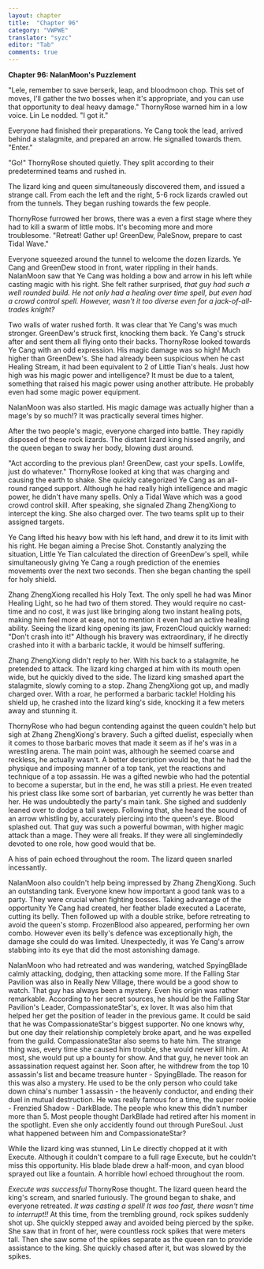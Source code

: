 ```yaml
---
layout: chapter
title:  "Chapter 96"
category: "VWPWE"
translator: "syzc"
editor: "Tab"
comments: true
---
```


**Chapter 96: NalanMoon's Puzzlement**
 
"Lele, remember to save berserk, leap, and bloodmoon chop. This set of moves, I'll gather the two bosses when it's appropriate, and you can use that opportunity to deal heavy damage." ThornyRose warned him in a low voice. Lin Le nodded. "I got it."
 
Everyone had finished their preparations. Ye Cang took the lead, arrived behind a stalagmite, and prepared an arrow. He signalled towards them. "Enter."
 
"Go!" ThornyRose shouted quietly. They split according to their predetermined teams and rushed in.
 
The lizard king and queen simultaneously discovered them, and issued a strange call. From each the left and the right, 5-6 rock lizards crawled out from the tunnels. They began rushing towards the few people.
 
ThornyRose furrowed her brows, there was a even a first stage where they had to kill a swarm of little mobs. It's becoming more and more troublesome. "Retreat! Gather up! GreenDew, PaleSnow, prepare to cast Tidal Wave."
 
Everyone squeezed around the tunnel to welcome the dozen lizards. Ye Cang and GreenDew stood in front, water rippling in their hands. NalanMoon saw that Ye Cang was holding a bow and arrow in his left while casting magic with his right. She felt rather surprised, *that guy had such a well rounded build. He not only had a healing over time spell, but even had a crowd control spell. However, wasn't it too diverse even for a jack-of-all-trades knight?*
 
Two walls of water rushed forth. It was clear that Ye Cang's was much stronger. GreenDew's struck first, knocking them back. Ye Cang's struck after and sent them all flying onto their backs. ThornyRose looked towards Ye Cang with an odd expression. His magic damage was so high! Much higher than GreenDew's. She had already been suspicious when he cast Healing Stream, it had been equivalent to 2 of Little Tian's heals. Just how high was his magic power and intelligence? It must be due to a talent, something that raised his magic power using another attribute. He probably even had some magic power equipment.
 
NalanMoon was also startled. His magic damage was actually higher than a mage's by so much!? It was practically several times higher.
 
After the two people's magic, everyone charged into battle. They rapidly disposed of these rock lizards. The distant lizard king hissed angrily, and the queen began to sway her body, blowing dust around.
 
"Act according to the previous plan! GreenDew, cast your spells. Lowlife, just do whatever." ThornyRose looked at king that was charging and causing the earth to shake. She quickly categorized Ye Cang as an all-round ranged support. Although he had really high intelligence and magic power, he didn't have many spells. Only a Tidal Wave which was a good crowd control skill. After speaking, she signaled Zhang ZhengXiong to intercept the king. She also charged over. The two teams split up to their assigned targets.
 
Ye Cang lifted his heavy bow with his left hand, and drew it to its limit with his right. He began aiming a Precise Shot. Constantly analyzing the situation, Little Ye Tian calculated the direction of GreenDew's spell, while simultaneously giving Ye Cang a rough prediction of the enemies movements over the next two seconds. Then she began chanting the spell for holy shield.
 
Zhang ZhengXiong recalled his Holy Text. The only spell he had was Minor Healing Light, so he had two of them stored. They would require no cast-time and no cost, it was just like bringing along two instant healing pots, making him feel more at ease, not to mention it even had an active healing ability. Seeing the lizard king opening its jaw, FrozenCloud quickly warned: "Don't crash into it!" Although his bravery was extraordinary, if he directly crashed into it with a barbaric tackle, it would be himself suffering.
 
Zhang ZhengXiong didn't reply to her. With his back to a stalagmite, he pretended to attack. The lizard king charged at him with its mouth open wide, but he quickly dived to the side. The lizard king smashed apart the stalagmite, slowly coming to a stop. Zhang ZhengXiong got up, and madly charged over. With a roar, he performed a barbaric tackle! Holding his shield up, he crashed into the lizard king's side, knocking it a few meters away and stunning it.
 
ThornyRose who had begun contending against the queen couldn't help but sigh at Zhang ZhengXiong's bravery. Such a gifted duelist, especially when it comes to those barbaric moves that made it seem as if he's was in a wrestling arena. The main point was, although he seemed coarse and reckless, he actually wasn't. A better description would be, that he had the physique and imposing manner of a top tank, yet the reactions and technique of a top assassin. He was a gifted newbie who had the potential to become a superstar, but in the end, he was still a priest. He even treated his priest class like some sort of barbarian, yet currently he was better than her.  He was undoubtedly the party's main tank. She sighed and suddenly leaned over to dodge a tail sweep. Following that, she heard the sound of an arrow whistling by, accurately piercing into the queen's eye. Blood splashed out. That guy was such a powerful bowman, with higher magic attack than a mage. They were all freaks. If they were all singlemindedly devoted to one role, how good would that be.
 
A hiss of pain echoed throughout the room. The lizard queen snarled incessantly.
 
NalanMoon also couldn't help being impressed by Zhang ZhengXiong. Such an outstanding tank. Everyone knew how important a good tank was to a party. They were crucial when fighting bosses. Taking advantage of the opportunity Ye Cang had created, her feather blade executed a Lacerate, cutting its belly. Then followed up with a double strike, before retreating to avoid the queen's stomp. FrozenBlood also appeared, performing her own combo. However even its belly's defence was exceptionally high, the damage she could do was limited. Unexpectedly, it was Ye Cang's arrow stabbing into its eye that did the most astonishing damage. 
 
NalanMoon who had retreated and was wandering, watched SpyingBlade calmly attacking, dodging, then attacking some more. If the Falling Star Pavilion was also in Really New Village, there would be a good show to watch. That guy has always been a mystery. Even his origin was rather remarkable. According to her secret sources, he should be the Falling Star Pavilion's Leader, CompassionateStar's, ex lover. It was also him that helped her get the position of leader in the previous game. It could be said that he was CompassionateStar's biggest supporter. No one knows why, but one day their relationship completely broke apart, and he was expelled from the guild. CompassionateStar also seems to hate him. The strange thing was, every time she caused him trouble, she would never kill him. At most, she would put up a bounty for show. And that guy, he never took an assassination request against her. Soon after, he withdrew from the top 10 assassin's list and became treasure hunter - SpyingBlade. The reason for this was also a mystery. He used to be the only person who could take down china's number 1 assassin - the heavenly conductor, and ending their duel in mutual destruction. He was really famous for a time, the super rookie - Frenzied Shadow - DarkBlade. The people who knew this didn't number more than 5. Most people thought DarkBlade had retired after his moment in the spotlight. Even she only accidently found out through PureSoul. Just what happened between him and CompassionateStar?
 
While the lizard king was stunned, Lin Le directly chopped at it with Execute. Although it couldn't compare to a full rage Execute, but he couldn't miss this opportunity. His blade blade drew a half-moon, and cyan blood sprayed out like a fountain. A horrible howl echoed throughout the room.
 
*Execute was successful* ThornyRose thought. The lizard queen heard the king's scream, and snarled furiously. The ground began to shake, and everyone retreated. *It was casting a spell! It was too fast, there wasn't time to interrupt!!* At this time, from the trembling ground, rock spikes suddenly shot up. She quickly stepped away and avoided being pierced by the spike. She saw that in front of her, were countless rock spikes that were meters tall. Then she saw some of the spikes separate as the queen ran to provide assistance to the king. She quickly chased after it, but was slowed by the spikes.
